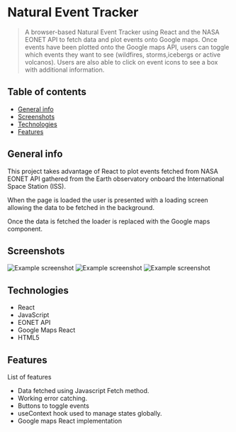 # Natural Event Tracker

> A browser-based Natural Event Tracker using React and the NASA EONET API to fetch data and plot events onto Google maps. Once events have been plotted onto the Google
> maps API, users can toggle which events they want to see (wildfires, storms,icebergs or active volcanos). Users are also able to click on event icons to see a box with additional information.

## Table of contents

- [General info](#general-info)
- [Screenshots](#screenshots)
- [Technologies](#technologies)
- [Features](#features)

## General info

This project takes advantage of React to plot events fetched from NASA EONET API gathered from the Earth observatory onboard the International Space Station (ISS).

When the page is loaded the user is presented with a loading screen allowing the data to be fetched in the background.

Once the data is fetched the loader is replaced with the Google maps component.

## Screenshots

![Example screenshot](screenshots/Screenshot1.png)
![Example screenshot](screenshots/Screenshot2.png)
![Example screenshot](screenshots/Screenshot3.png)

## Technologies

- React
- JavaScript
- EONET API
- Google Maps React
- HTML5

## Features

List of features

- Data fetched using Javascript Fetch method.
- Working error catching.
- Buttons to toggle events
- useContext hook used to manage states globally.
- Google maps React implementation
